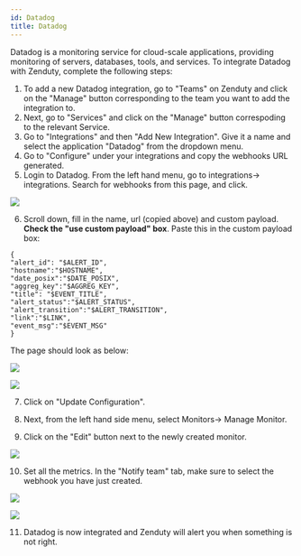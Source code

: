 ```yaml
---
id: Datadog
title: Datadog
---
```

Datadog is a monitoring service for cloud-scale applications, providing monitoring of servers, databases, tools, and services. To integrate Datadog with Zenduty, complete the following steps:

1. To add a new Datadog integration, go to "Teams" on Zenduty and click on the "Manage" button corresponding to the team you want to add the integration to.
2. Next, go to "Services" and click on the "Manage" button correspoding to the relevant Service.
3. Go to "Integrations" and then "Add New Integration". Give it a name and select the application "Datadog" from the dropdown menu.
4. Go to "Configure" under your integrations and copy the webhooks URL generated. 
5. Login to Datadog. From the left hand menu, go to integrations-> integrations. Search for webhooks from this page, and click.

![](/docs/img/Integrations/Datadog/Webhooks1.png)

6. Scroll down, fill in the name, url (copied above) and custom payload. **Check the "use custom payload" box**.
Paste this in the custom payload box:
```
{
"alert_id": "$ALERT_ID",
"hostname":"$HOSTNAME",
"date_posix":"$DATE_POSIX",
"aggreg_key":"$AGGREG_KEY",
"title": "$EVENT_TITLE", 
"alert_status":"$ALERT_STATUS",
"alert_transition":"$ALERT_TRANSITION",
"link":"$LINK",
"event_msg":"$EVENT_MSG"
}
```
The page should look as below:

![](/docs/img/Integrations/Datadog/Webhooks2.png)

![](/docs/img/Integrations/Datadog/Webhooks3.png)

7. Click on "Update Configuration".

8. Next, from the left hand side menu, select Monitors-> Manage Monitor.

9. Click on the "Edit" button next to the newly created monitor. 

![](/docs/img/Integrations/Datadog/Monitors1.png)

10. Set all the metrics. In the "Notify team" tab, make sure to select the webhook you have just created. 

![](/docs/img/Integrations/Datadog/Monitors2.png)

![](/docs/img/Integrations/Datadog/Monitors3.png)

11. Datadog is now integrated and Zenduty will alert you when something is not right.
